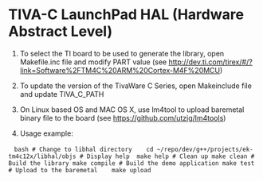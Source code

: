 # TIVA-C LaunchPad HAL (Hardware Abstract Level) #

1. To select the TI board to be used to generate the library, open Makefile.inc file and modify PART value (see http://dev.ti.com/tirex/#/?link=Software%2FTM4C%20ARM%20Cortex-M4F%20MCU)

2. To update the version of the TivaWare C Series, open Makeinclude file and update TIVA_C_PATH

3. On Linux based OS and MAC OS X, use lm4tool to upload baremetal binary file to the board (see https://github.com/utzig/lm4tools)

4. Usage example:

    ```bash
    # Change to libhal directory
    cd ~/repo/dev/g++/projects/ek-tm4c12x/libhal/objs
    # Display help 
    make help
    # Clean up
    make clean
    # Build the library
    make compile
    # Build the demo application
    make test
    # Upload to the baremetal
    make upload
    ```

